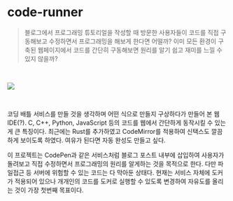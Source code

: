 # code-runner

> 블로그에서 프로그래밍 튜토리얼을 작성할 때 방문한 사용자들이 코드를 직접 구동해보고 수정하면서 프로그래밍을 해보게 한다면 어떨까? 이미 모든 환경이 구축된 웹페이지에서 코드를 간단히 구동해보면 원리를 알기 쉽고 재미를 느낄 수 있지 않을까?

<br>

![](https://static.blex.me/images/content/2020/7/13/baealex/15_eJPH1tLsi5K0GjBZXjMZ.png)

<br>

코딩 배틀 서비스를 만들 것을 생각하며 어떤 식으로 만들지 구상하다가 만들어 본 웹 IDE(?). C, C++, Python, JavaScript 등의 코드를 웹에서 간단하게 동작시킬 수 있는게 큰 특징이다. 최근에는 Rust를 추가하였고 CodeMirror를 적용하여 신택스도 깔끔하게 보이도록 하였다. 여유가 된다면 자동 완성도 만들고 싶다.

이 프로젝트는 CodePen과 같은 서비스처럼 블로그 포스트 내부에 삽입하여 사용자가 돌려보고 직접 수정하면서 프로그래밍의 원리를 알게하는 것을 목적으로 한다. 다만 파일접근 등 서버에 위험할 수 있는 코드는 다 막아둔 상태다. 현재는 서비스 자체에 도커가 적용되어 있으나 개개인의 코드를 도커로 실행할 수 있도록 변경하여 자유도를 올리는 것이 가장 첫번째 목표이다.
